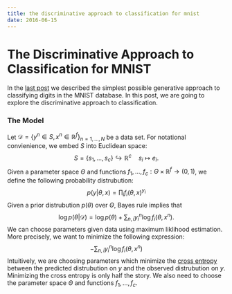 ```yaml
---
title: the discriminative approach to classification for mnist
date: 2016-06-15
---
```


# The Discriminative Approach to Classification for MNIST

In the [last post](2016-06-08-naive-bayes-classification-and-mnist-database.html) we 
described the simplest possible generative approach to classifying digits in the MNIST 
database. In this post, we are going to explore the discriminative approach to 
classification. 

### The Model

Let $\mathcal{D} = \left\{ y^n \in S,x^n \in \mathbb{R}^f \right\}_{n=1,\dots,N}$ be a 
data set. For notational convienience, we embed $S$ into Euclidean space:
$$S = \{ s_1,\dots,s_c \} \hookrightarrow \mathbb{R}^c \quad s_i \mapsto e_i.$$
Given a parameter space $\Theta$ and functions $f_1,\dots,f_c : \Theta \times 
\mathbb{R}^f \to (0,1)$, we define the following probability distrubution:
$$p(y | \theta,x) = \prod_i f_i(\theta,x)^{y_i}$$
Given a prior distrubution $p(\theta)$ over $\Theta$, Bayes rule implies that
$$\log p(\theta | \mathcal{D}) = \log p(\theta) + \sum_{n,i} y^n_i \log 
f_i(\theta,x^n).$$
We can choose parameters given data using maximum liklihood estimation. More 
precisely, we want to minimize the following expression:
$$-\sum_{n,i} y^n_i \log f_i(\theta,x^n)$$
Intuitively, we are choosing parameters which minimize the [cross 
entropy](https://en.wikipedia.org/wiki/Cross_entropy) between the 
predicted distrubution on $y$ and the observed distrubution on $y$. Minimizing the 
cross entropy is only half the story. We also need to choose the parameter space 
$\Theta$ and functions $f_1,\dots,f_c$.
